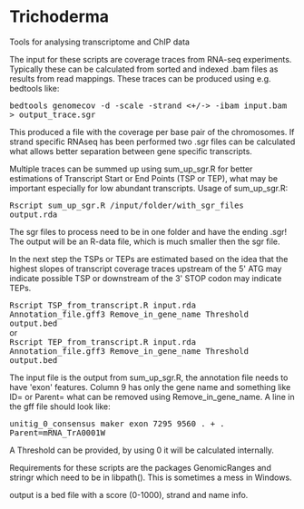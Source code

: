 # Trichoderma
Tools for analysing transcriptome and ChIP data

The input for these scripts are coverage traces from RNA-seq experiments. Typically these can be calculated from sorted and indexed .bam files as results from read mappings. These traces can be produced using e.g. bedtools like:

<tt>bedtools genomecov -d -scale <normalization scale> -strand <+/->  -ibam input.bam  > output_trace.sgr</tt>

This produced a file with the coverage per base pair of the chromosomes. If strand specific RNAseq has been performed two .sgr files can be calculated what allows better separation between gene specific transcripts.

Multiple traces can be summed up using sum_up_sgr.R for better estimations of Transcript Start or End Points (TSP or TEP), what may be important especially for low abundant transcripts.
Usage of sum_up_sgr.R:

<tt>Rscript sum_up_sgr.R /input/folder/with_sgr_files output.rda</tt>

The sgr files to process need to be in one folder and have the ending .sgr!
The output will be an R-data file, which is much smaller then the sgr file.

In the next step the TSPs or TEPs are estimated based on the idea that the highest slopes of transcript coverage traces upstream of the 5' ATG may indicate possible TSP or downstream of the 3' STOP codon may indicate TEPs.

<tt>Rscript TSP_from_transcript.R input.rda Annotation_file.gff3 Remove_in_gene_name Threshold output.bed</tt>
<br> or <br>
<tt>Rscript TEP_from_transcript.R input.rda Annotation_file.gff3 Remove_in_gene_name Threshold output.bed</tt>

The input file is the output from sum_up_sgr.R, the annotation file needs to have 'exon' features. Column 9 has only the gene name and something like ID= or Parent= what can be removed using Remove_in_gene_name. 
A line in the gff file should look like:

<tt>unitig_0_consensus	maker	exon	7295	9560	.	+	.	Parent=mRNA_TrA0001W</tt>

A Threshold can be provided, by using 0 it will be calculated internally.

Requirements for these scripts are the packages GenomicRanges and stringr which need to be in libpath(). This is sometimes a mess in Windows.

output is a bed file with a score (0-1000), strand and name info.

